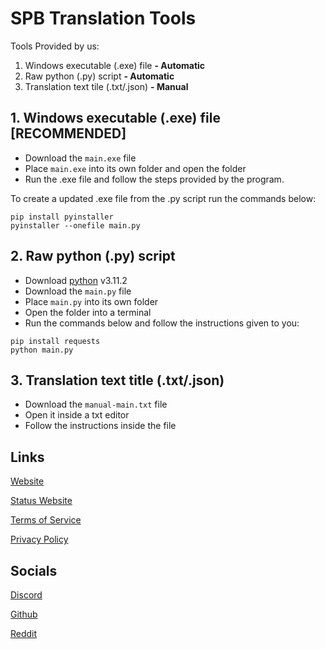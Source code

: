 # SPB Translation Tools

Tools Provided by us:
1. Windows executable (.exe) file **- Automatic**
2. Raw python (.py) script **- Automatic**
3. Translation text tile (.txt/.json) **- Manual**


## 1. Windows executable (.exe) file  [RECOMMENDED]
- Download the `main.exe` file
- Place `main.exe` into its own folder and open the folder
- Run the .exe file and follow the steps provided by the program.

To create a updated .exe file from the .py script run the commands below:
```
pip install pyinstaller
pyinstaller --onefile main.py
```

## 2. Raw python (.py) script
- Download [python](https://www.python.org/) v3.11.2
- Download the `main.py` file
- Place `main.py` into its own folder
- Open the folder into a terminal
- Run the commands below and follow the instructions given to you:
```
pip install requests
python main.py
```

## 3. Translation text title (.txt/.json)
- Download the `manual-main.txt` file
- Open it inside a txt editor
- Follow the instructions inside the file

## Links
[Website](https://spbot.ml)

[Status Website](https://spbot.freshstatus.io)

[Terms of Service](https://spbot.ml/terms.txt)

[Privacy Policy](https://spbot.ml/privacy.txt)

## Socials
[Discord](https://discord.com/invite/YHvfUqVgWS)

[Github](https://github.com/Bobrobot1/Suicide-Prevention-Bot)

[Reddit](https://www.reddit.com/r/SuicidePreventionBot)
